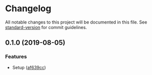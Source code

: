 # Changelog

All notable changes to this project will be documented in this file. See [standard-version](https://github.com/conventional-changelog/standard-version) for commit guidelines.

## 0.1.0 (2019-08-05)


### Features

* Setup ([af639cc](https://github.com/mvsde/seid-nett-zueinander/commit/af639cc))
